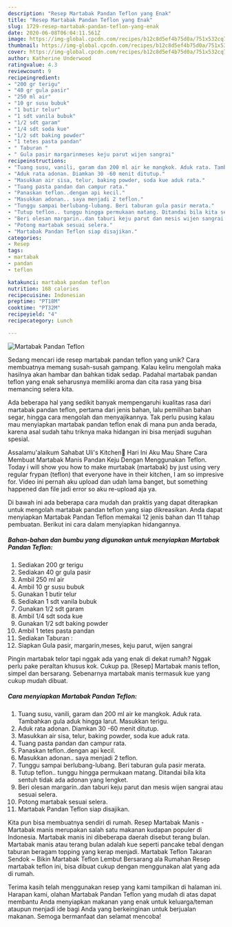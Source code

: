 ```yaml
---
description: "Resep Martabak Pandan Teflon yang Enak"
title: "Resep Martabak Pandan Teflon yang Enak"
slug: 1729-resep-martabak-pandan-teflon-yang-enak
date: 2020-06-08T06:04:11.561Z
image: https://img-global.cpcdn.com/recipes/b12c8d5ef4b75d0a/751x532cq70/martabak-pandan-teflon-foto-resep-utama.jpg
thumbnail: https://img-global.cpcdn.com/recipes/b12c8d5ef4b75d0a/751x532cq70/martabak-pandan-teflon-foto-resep-utama.jpg
cover: https://img-global.cpcdn.com/recipes/b12c8d5ef4b75d0a/751x532cq70/martabak-pandan-teflon-foto-resep-utama.jpg
author: Katherine Underwood
ratingvalue: 4.3
reviewcount: 9
recipeingredient:
- "200 gr terigu"
- "40 gr gula pasir"
- "250 ml air"
- "10 gr susu bubuk"
- "1 butir telur"
- "1 sdt vanila bubuk"
- "1/2 sdt garam"
- "1/4 sdt soda kue"
- "1/2 sdt baking powder"
- "1 tetes pasta pandan"
- " Taburan "
- " Gula pasir margarinmeses keju parut wijen sangrai"
recipeinstructions:
- "Tuang susu, vanili, garam dan 200 ml air ke mangkok. Aduk rata. Tambahkan gula aduk hingga larut. Masukkan terigu."
- "Aduk rata adonan. Diamkan 30 -60 menit ditutup."
- "Masukkan air sisa, telur, baking powder, soda kue aduk rata."
- "Tuang pasta pandan dan campur rata."
- "Panaskan teflon..dengan api kecil."
- "Masukkan adonan.. saya menjadi 2 teflon."
- "Tunggu sampai berlubang-lubang. Beri taburan gula pasir merata."
- "Tutup teflon.. tunggu hingga permukaan matang. Ditandai bila kita sentuh tidak ada adonan yang lengket."
- "Beri olesan margarin..dan taburi keju parut dan mesis wijen sangrai atau sesuai selera."
- "Potong martabak sesuai selera."
- "Martabak Pandan Teflon siap disajikan."
categories:
- Resep
tags:
- martabak
- pandan
- teflon

katakunci: martabak pandan teflon 
nutrition: 168 calories
recipecuisine: Indonesian
preptime: "PT18M"
cooktime: "PT32M"
recipeyield: "4"
recipecategory: Lunch

---
```



![Martabak Pandan Teflon](https://img-global.cpcdn.com/recipes/b12c8d5ef4b75d0a/751x532cq70/martabak-pandan-teflon-foto-resep-utama.jpg)

Sedang mencari ide resep martabak pandan teflon yang unik? Cara membuatnya memang susah-susah gampang. Kalau keliru mengolah maka hasilnya akan hambar dan bahkan tidak sedap. Padahal martabak pandan teflon yang enak seharusnya memiliki aroma dan cita rasa yang bisa memancing selera kita.

Ada beberapa hal yang sedikit banyak mempengaruhi kualitas rasa dari martabak pandan teflon, pertama dari jenis bahan, lalu pemilihan bahan segar, hingga cara mengolah dan menyajikannya. Tak perlu pusing kalau mau menyiapkan martabak pandan teflon enak di mana pun anda berada, karena asal sudah tahu triknya maka hidangan ini bisa menjadi suguhan spesial.

Assalamu&#39;alaikum Sahabat Uli&#39;s Kitchen🤗 Hari Ini Aku Mau Share Cara Membuat Martabak Manis Pandan Keju Dengan Menggunakan Teflon. Today i will show you how to make murtabak (martabak) by just using very regular frypan (teflon) that everyone have in their kitchen, I am so impresive for. Video ini pernah aku upload dan udah lama banget, but something happened dan file jadi error so aku re-upload aja ya.


Di bawah ini ada beberapa cara mudah dan praktis yang dapat diterapkan untuk mengolah martabak pandan teflon yang siap dikreasikan. Anda dapat menyiapkan Martabak Pandan Teflon memakai 12 jenis bahan dan 11 tahap pembuatan. Berikut ini cara dalam menyiapkan hidangannya.

<!--inarticleads1-->

##### Bahan-bahan dan bumbu yang digunakan untuk menyiapkan Martabak Pandan Teflon:

1. Sediakan 200 gr terigu
1. Sediakan 40 gr gula pasir
1. Ambil 250 ml air
1. Ambil 10 gr susu bubuk
1. Gunakan 1 butir telur
1. Sediakan 1 sdt vanila bubuk
1. Gunakan 1/2 sdt garam
1. Ambil 1/4 sdt soda kue
1. Gunakan 1/2 sdt baking powder
1. Ambil 1 tetes pasta pandan
1. Sediakan  Taburan :
1. Siapkan  Gula pasir, margarin,meses, keju parut, wijen sangrai


Pingin martabak telor tapi nggak ada yang enak di dekat rumah? Nggak perlu pake peraltan khusus kok. Cukup pa. [Resep] Martabak manis teflon, simpel dan bersarang. Sebenarnya martabak manis termasuk kue yang cukup mudah dibuat. 

<!--inarticleads2-->

##### Cara menyiapkan Martabak Pandan Teflon:

1. Tuang susu, vanili, garam dan 200 ml air ke mangkok. Aduk rata. Tambahkan gula aduk hingga larut. Masukkan terigu.
1. Aduk rata adonan. Diamkan 30 -60 menit ditutup.
1. Masukkan air sisa, telur, baking powder, soda kue aduk rata.
1. Tuang pasta pandan dan campur rata.
1. Panaskan teflon..dengan api kecil.
1. Masukkan adonan.. saya menjadi 2 teflon.
1. Tunggu sampai berlubang-lubang. Beri taburan gula pasir merata.
1. Tutup teflon.. tunggu hingga permukaan matang. Ditandai bila kita sentuh tidak ada adonan yang lengket.
1. Beri olesan margarin..dan taburi keju parut dan mesis wijen sangrai atau sesuai selera.
1. Potong martabak sesuai selera.
1. Martabak Pandan Teflon siap disajikan.


Kita pun bisa membuatnya sendiri di rumah. Resep Martabak Manis - Martabak manis merupakan salah satu makanan kudapan populer di Indonesia. Martabak manis ini dibeberapa daerah disebut terang bulan. Martabak manis atau terang bulan adalah kue seperti pancake tebal dengan taburan beragam topping yang kerap menjadi. Martabak Teflon Takaran Sendok ~ Bikin Martabak Teflon Lembut Bersarang ala Rumahan Resep martabak teflon ini, bisa dibuat cukup dengan menggunakan alat yang ada di rumah. 

Terima kasih telah menggunakan resep yang kami tampilkan di halaman ini. Harapan kami, olahan Martabak Pandan Teflon yang mudah di atas dapat membantu Anda menyiapkan makanan yang enak untuk keluarga/teman ataupun menjadi ide bagi Anda yang berkeinginan untuk berjualan makanan. Semoga bermanfaat dan selamat mencoba!
